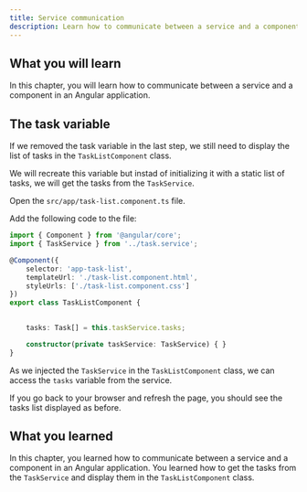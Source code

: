 ```yaml
---
title: Service communication
description: Learn how to communicate between a service and a component in an Angular application.
---
```


## What you will learn

In this chapter, you will learn how to communicate between a service and a component in an Angular application.

## The task variable

If we removed the task variable in the last step, we still need to display the list of tasks in the `TaskListComponent` class.

We will recreate this variable but instad of initializing it with a static list of tasks, we will get the tasks from the `TaskService`.

Open the `src/app/task-list.component.ts` file.

Add the following code to the file:

```typescript ins={"Get the tasks from the TaskService": 11-12}
import { Component } from '@angular/core';
import { TaskService } from '../task.service';

@Component({
    selector: 'app-task-list',
    templateUrl: './task-list.component.html',
    styleUrls: ['./task-list.component.css']
})
export class TaskListComponent {

    
    tasks: Task[] = this.taskService.tasks;

    constructor(private taskService: TaskService) { }
}
```

As we injected the `TaskService` in the `TaskListComponent` class, we can access the `tasks` variable from the service.

If you go back to your browser and refresh the page, you should see the tasks list displayed as before.

## What you learned

In this chapter, you learned how to communicate between a service and a component in an Angular application. You learned how to get the tasks from the `TaskService` and display them in the `TaskListComponent` class.
